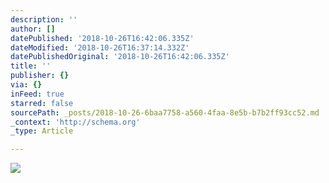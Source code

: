 ```yaml
---
description: ''
author: []
datePublished: '2018-10-26T16:42:06.335Z'
dateModified: '2018-10-26T16:37:14.332Z'
datePublishedOriginal: '2018-10-26T16:42:06.335Z'
title: ''
publisher: {}
via: {}
inFeed: true
starred: false
sourcePath: _posts/2018-10-26-6baa7758-a560-4faa-8e5b-b7b2ff93cc52.md
_context: 'http://schema.org'
_type: Article

---
```

![](https://the-grid-user-content.s3-us-west-2.amazonaws.com/61c656ed-1107-40d7-b954-d87252dbe525.png)